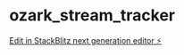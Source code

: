 # ozark_stream_tracker

[Edit in StackBlitz next generation editor ⚡️](https://stackblitz.com/~/github.com/Digitally-Challenged/ozark_stream_tracker)
